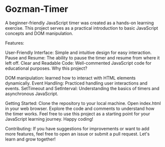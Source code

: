 # Gozman-Timer
A beginner-friendly JavaScript timer was created as a hands-on learning exercise. This project serves as a practical introduction to basic JavaScript concepts and DOM manipulation.

Features:

User-Friendly Interface: Simple and intuitive design for easy interaction.
Pause and Resume: The ability to pause the timer and resume from where it left off.
Clear and Readable Code: Well-commented JavaScript code for educational purposes.
Why this project?


DOM manipulation: learned how to interact with HTML elements dynamically.
Event Handling: Practiced handling user interactions and events.
SetTimeout and SetInterval: Understanding the basics of timers and asynchronous JavaScript.

Getting Started:
Clone the repository to your local machine.
Open index.html in your web browser.
Explore the code and comments to understand how the timer works.
Feel free to use this project as a starting point for your JavaScript learning journey. Happy coding!

Contributing:
If you have suggestions for improvements or want to add more features, feel free to open an issue or submit a pull request. Let's learn and grow together!
